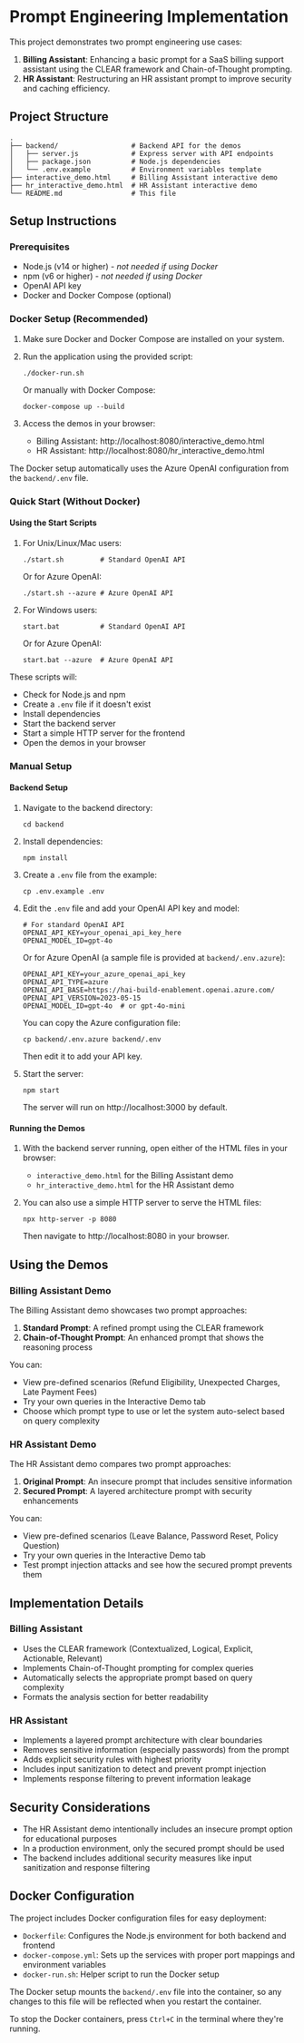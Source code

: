 # Prompt Engineering Implementation

This project demonstrates two prompt engineering use cases:

1. **Billing Assistant**: Enhancing a basic prompt for a SaaS billing support assistant using the CLEAR framework and Chain-of-Thought prompting.
2. **HR Assistant**: Restructuring an HR assistant prompt to improve security and caching efficiency.

## Project Structure

```
.
├── backend/                  # Backend API for the demos
│   ├── server.js             # Express server with API endpoints
│   ├── package.json          # Node.js dependencies
│   └── .env.example          # Environment variables template
├── interactive_demo.html     # Billing Assistant interactive demo
├── hr_interactive_demo.html  # HR Assistant interactive demo
└── README.md                 # This file
```

## Setup Instructions

### Prerequisites

- Node.js (v14 or higher) - *not needed if using Docker*
- npm (v6 or higher) - *not needed if using Docker*
- OpenAI API key
- Docker and Docker Compose (optional)

### Docker Setup (Recommended)

1. Make sure Docker and Docker Compose are installed on your system.

2. Run the application using the provided script:
   ```
   ./docker-run.sh
   ```

   Or manually with Docker Compose:
   ```
   docker-compose up --build
   ```

3. Access the demos in your browser:
   - Billing Assistant: http://localhost:8080/interactive_demo.html
   - HR Assistant: http://localhost:8080/hr_interactive_demo.html

The Docker setup automatically uses the Azure OpenAI configuration from the `backend/.env` file.

### Quick Start (Without Docker)

#### Using the Start Scripts

1. For Unix/Linux/Mac users:
   ```
   ./start.sh         # Standard OpenAI API
   ```
   Or for Azure OpenAI:
   ```
   ./start.sh --azure # Azure OpenAI API
   ```

2. For Windows users:
   ```
   start.bat          # Standard OpenAI API
   ```
   Or for Azure OpenAI:
   ```
   start.bat --azure  # Azure OpenAI API
   ```

These scripts will:
- Check for Node.js and npm
- Create a `.env` file if it doesn't exist
- Install dependencies
- Start the backend server
- Start a simple HTTP server for the frontend
- Open the demos in your browser

### Manual Setup

#### Backend Setup

1. Navigate to the backend directory:
   ```
   cd backend
   ```

2. Install dependencies:
   ```
   npm install
   ```

3. Create a `.env` file from the example:
   ```
   cp .env.example .env
   ```

4. Edit the `.env` file and add your OpenAI API key and model:
   ```
   # For standard OpenAI API
   OPENAI_API_KEY=your_openai_api_key_here
   OPENAI_MODEL_ID=gpt-4o
   ```

   Or for Azure OpenAI (a sample file is provided at `backend/.env.azure`):
   ```
   OPENAI_API_KEY=your_azure_openai_api_key
   OPENAI_API_TYPE=azure
   OPENAI_API_BASE=https://hai-build-enablement.openai.azure.com/
   OPENAI_API_VERSION=2023-05-15
   OPENAI_MODEL_ID=gpt-4o  # or gpt-4o-mini
   ```
   
   You can copy the Azure configuration file:
   ```
   cp backend/.env.azure backend/.env
   ```
   Then edit it to add your API key.

5. Start the server:
   ```
   npm start
   ```

   The server will run on http://localhost:3000 by default.

#### Running the Demos

1. With the backend server running, open either of the HTML files in your browser:
   - `interactive_demo.html` for the Billing Assistant demo
   - `hr_interactive_demo.html` for the HR Assistant demo

2. You can also use a simple HTTP server to serve the HTML files:
   ```
   npx http-server -p 8080
   ```
   Then navigate to http://localhost:8080 in your browser.

## Using the Demos

### Billing Assistant Demo

The Billing Assistant demo showcases two prompt approaches:

1. **Standard Prompt**: A refined prompt using the CLEAR framework
2. **Chain-of-Thought Prompt**: An enhanced prompt that shows the reasoning process

You can:
- View pre-defined scenarios (Refund Eligibility, Unexpected Charges, Late Payment Fees)
- Try your own queries in the Interactive Demo tab
- Choose which prompt type to use or let the system auto-select based on query complexity

### HR Assistant Demo

The HR Assistant demo compares two prompt approaches:

1. **Original Prompt**: An insecure prompt that includes sensitive information
2. **Secured Prompt**: A layered architecture prompt with security enhancements

You can:
- View pre-defined scenarios (Leave Balance, Password Reset, Policy Question)
- Try your own queries in the Interactive Demo tab
- Test prompt injection attacks and see how the secured prompt prevents them

## Implementation Details

### Billing Assistant

- Uses the CLEAR framework (Contextualized, Logical, Explicit, Actionable, Relevant)
- Implements Chain-of-Thought prompting for complex queries
- Automatically selects the appropriate prompt based on query complexity
- Formats the analysis section for better readability

### HR Assistant

- Implements a layered prompt architecture with clear boundaries
- Removes sensitive information (especially passwords) from the prompt
- Adds explicit security rules with highest priority
- Includes input sanitization to detect and prevent prompt injection
- Implements response filtering to prevent information leakage

## Security Considerations

- The HR Assistant demo intentionally includes an insecure prompt option for educational purposes
- In a production environment, only the secured prompt should be used
- The backend includes additional security measures like input sanitization and response filtering

## Docker Configuration

The project includes Docker configuration files for easy deployment:

- `Dockerfile`: Configures the Node.js environment for both backend and frontend
- `docker-compose.yml`: Sets up the services with proper port mappings and environment variables
- `docker-run.sh`: Helper script to run the Docker setup

The Docker setup mounts the `backend/.env` file into the container, so any changes to this file will be reflected when you restart the container.

To stop the Docker containers, press `Ctrl+C` in the terminal where they're running.
